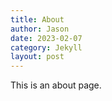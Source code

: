 ```yaml
---
title: About
author: Jason
date: 2023-02-07
category: Jekyll
layout: post
---
```


This is an about page.

